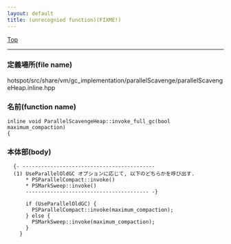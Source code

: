 ```yaml
---
layout: default
title: (unrecognied function)(FIXME!)
---
```

[Top](../index.html)

--- 
### 定義場所(file name)
hotspot/src/share/vm/gc_implementation/parallelScavenge/parallelScavengeHeap.inline.hpp

### 名前(function name)
```
inline void ParallelScavengeHeap::invoke_full_gc(bool maximum_compaction)
{
```

### 本体部(body)
```
  {- -------------------------------------------
  (1) UseParallelOldGC オプションに応じて, 以下のどちらかを呼び出す.
      * PSParallelCompact::invoke()
      * PSMarkSweep::invoke()
      ---------------------------------------- -}

	  if (UseParallelOldGC) {
	    PSParallelCompact::invoke(maximum_compaction);
	  } else {
	    PSMarkSweep::invoke(maximum_compaction);
	  }
	}
	
```


